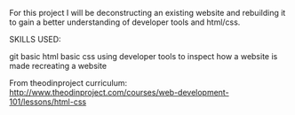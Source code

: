 For this project I will be deconstructing an existing website and rebuilding it to gain a better understanding of developer tools and html/css.

SKILLS USED:

git
basic html
basic css
using developer tools to inspect how a website is made
recreating a website

From theodinproject curriculum: http://www.theodinproject.com/courses/web-development-101/lessons/html-css